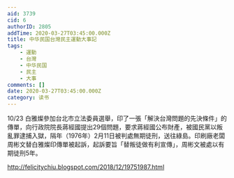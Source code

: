 ```yaml
---
aid: 3739
cid: 6
authorID: 2805
addTime: 2020-03-27T03:45:00.000Z
title: 中华民国台灣民主運動大事記
tags:
    - 運動
    - 台灣
    - 中华民国
    - 民主
    - 大事
comments: []
date: 2020-03-27T03:45:00.000Z
category: 读书
---
```


10/23 白雅燦參加台北市立法委員選舉，印了一張「解決台灣問題的先決條件」的傳單，向行政院院長蔣經國提出29個問題，要求蔣經國公布財產，被國民黨以叛亂罪逮捕入獄，隔年（1976年）2月11日被判處無期徒刑，送往綠島。印刷廠老闆周彬文替白雅燦印傳單被起訴，起訴要旨「替叛徒做有利宣傳」，周彬文被處以有期徒刑5年。

http://felicitychiu.blogspot.com/2018/12/19751987.html
